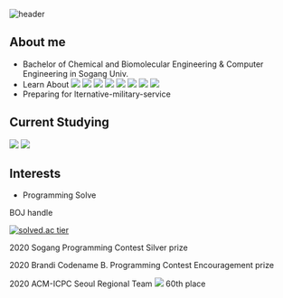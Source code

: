 ![header](https://capsule-render.vercel.app/api?type=waving&color=timeGradient&height=300&section=header&text=Jun%Seong%Park&fontSize=70&fontAlign=60)


## About me
* Bachelor of Chemical and Biomolecular Engineering & Computer Engineering in Sogang Univ.
* Learn About <img src=https://img.shields.io/badge/-Data%20Struct-lightgrey /> <img src=https://img.shields.io/badge/-Algorithm-lightgrey /> <img src=https://img.shields.io/badge/-OS-lightgrey /> <img src=https://img.shields.io/badge/-Network-lightgrey /> <img src=https://img.shields.io/badge/-OOP-lightgrey /> <img src=https://img.shields.io/badge/-C++-brightgreen /> <img src=https://img.shields.io/badge/-JAVA-brightgreen /> <img src=https://img.shields.io/badge/-SQL-brightgreen />
* Preparing for lternative-military-service


## Current Studying
<img src=https://img.shields.io/badge/-SpringFramework-blue /> <img src=https://img.shields.io/badge/-JPA-blue />

## Interests
* Programming Solve

BOJ handle

[![solved.ac tier](http://mazassumnida.wtf/api/v2/generate_badge?boj=wnstjd13245)](https://solved.ac/wnstjd13245)

2020 Sogang Programming Contest Silver prize

2020 Brandi Codename B. Programming Contest Encouragement prize

2020 ACM-ICPC Seoul Regional Team <img src=https://img.shields.io/badge/-JunSeong_Go_Army-blue /> 60th place

